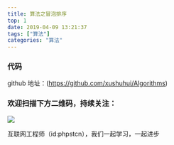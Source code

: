 ```yaml
---
title: 算法之冒泡排序
top: 1
date: 2019-04-09 13:21:37
tags: ["算法"]
categories: "算法"
---
```


### 代码

github 地址：(https://github.com/xushuhui/Algorithms)


### 欢迎扫描下方二维码，持续关注：
![](http://ww1.sinaimg.cn/large/a616b9a4gy1g4xzv954a4j20760763yo.jpg)

互联网工程师（id:phpstcn），我们一起学习，一起进步